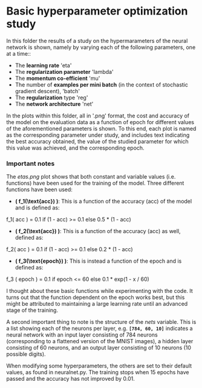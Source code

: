
# Basic hyperparameter optimization study

In this folder the results of a study on the hypermarameters of the neural network is shown, namely by varying each of the following parameters, one at a time::

- The **learning rate** 'eta'
- The **regularization parameter** 'lambda'
- The **momentum co-efficient** 'mu'
- The number of **examples per mini batch** (in the context of stochastic gradient descent), 'batch'
- The **regularization** type 'reg'
- The **network architecture** 'net'

In the plots within this folder, all in '.png' format, the cost and accuracy of the model on the evaluation data as a function of epoch for different values of the aforementioned parameters is shown. To this end, each plot is named as the corresponding parameter under study, and includes text indicating the best accuracy obtained, the value of the studied parameter for which this value was achieved, and the corresponding epoch.

### Important notes

The *etas.png* plot shows that both constant and variable values (i.e. functions) have been used for the training of the model. Three different functions have been used:

- **\( f_1(\text{acc}) \)**: This is a function of the accuracy (acc) of the model and is defined as:

f_1( acc ) = 0.1 if (1 - acc) >= 0.1 else 0.5 * (1 - acc)

- **\( f_2(\text{acc}) \)**: This is a function of the accuracy (acc) as well, defined as:

f_2( acc ) = 0.1 if (1 - acc) >= 0.1 else 0.2 * (1 - acc)

- **\( f_3(\text{epoch}) \)**: This is instead a function of the epoch and is defined as:

f_3 ( epoch ) = 0.1 if epoch <= 60 else 0.1 * exp(1 - x / 60)

I thought about these basic functions while experimenting with the code. It turns out that the function dependent on the epoch works best, but this might be attributed to maintaining a large learning rate until an advanced stage of the training.

A second important thing to note is the structure of the *nets* variable. This is a list showing each of the neurons per layer, e.g. **`[784, 60, 10]`** indicates a neural network with an input layer consisting of 784 neurons (corresponding to a flattened version of the MNIST images), a hidden layer consisting of 60 neurons, and an output layer consisting of 10 neurons (10 possible digits).

When modifying some hyperparameters, the others are set to their default values, as found in neuralnet.py. The training stops when 15 epochs have passed and the accuracy has not improved by 0.01.